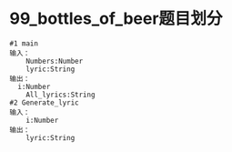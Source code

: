 # 99_bottles_of_beer题目划分

```
#1 main
输入：
	Numbers:Number
	lyric:String
输出：
  i:Number
	All_lyrics:String
#2 Generate_lyric
输入：
	i:Number
输出：
	lyric:String
```
